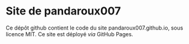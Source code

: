 # Site de pandaroux007
Ce dépôt github contient le code du site pandaroux007.github.io, sous licence MIT. Ce site est déployé *via* GitHub Pages.